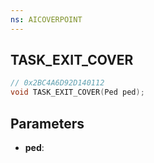 ```yaml
---
ns: AICOVERPOINT
---
```

## TASK_EXIT_COVER

```c
// 0x2BC4A6D92D140112
void TASK_EXIT_COVER(Ped ped);
```

## Parameters
* **ped**:
